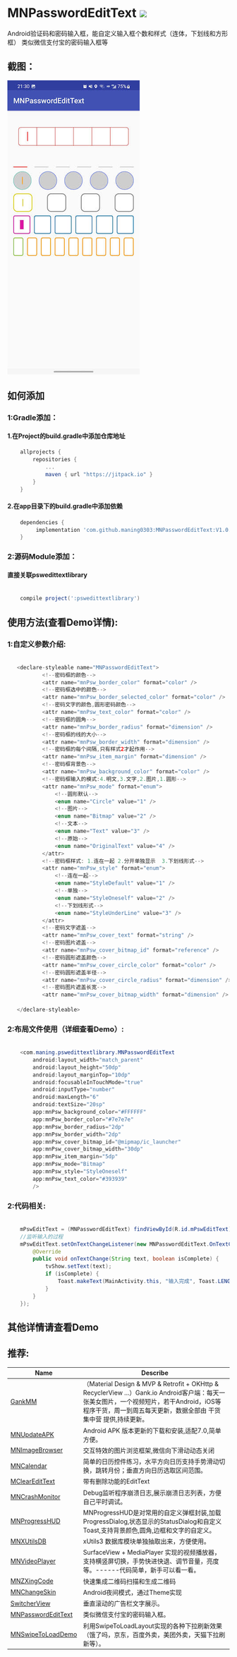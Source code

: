# MNPasswordEditText [![](https://jitpack.io/v/maning0303/MNPasswordEditText.svg)](https://jitpack.io/#maning0303/MNPasswordEditText)
Android验证码和密码输入框，能自定义输入框个数和样式（连体，下划线和方形框）
类似微信支付宝的密码输入框等


## 截图：
![](https://github.com/maning0303/MNPasswordEditText/raw/master/screenshots/mn_pswedittext_001.jpeg)


## 如何添加
### 1:Gradle添加：
#### 1.在Project的build.gradle中添加仓库地址

``` gradle
	allprojects {
		repositories {
			...
			maven { url "https://jitpack.io" }
		}
	}
```

#### 2.在app目录下的build.gradle中添加依赖
``` gradle
	dependencies {
	     implementation 'com.github.maning0303:MNPasswordEditText:V1.0.3'
	}
```

### 2:源码Module添加：
#### 直接关联pswedittextlibrary

``` gradle

	compile project(':pswedittextlibrary')

```

## 使用方法(查看Demo详情):

### 1:自定义参数介绍:
``` java

   <declare-styleable name="MNPasswordEditText">
           <!--密码框的颜色-->
           <attr name="mnPsw_border_color" format="color" />
           <!--密码框选中的颜色-->
           <attr name="mnPsw_border_selected_color" format="color" />
           <!--密码文字的颜色,圆形密码颜色-->
           <attr name="mnPsw_text_color" format="color" />
           <!--密码框的圆角-->
           <attr name="mnPsw_border_radius" format="dimension" />
           <!--密码框的线的大小-->
           <attr name="mnPsw_border_width" format="dimension" />
           <!--密码框的每个间隔,只有样式2才起作用-->
           <attr name="mnPsw_item_margin" format="dimension" />
           <!--密码框背景色-->
           <attr name="mnPsw_background_color" format="color" />
           <!--密码框输入的模式:4.明文,3.文字,2.图片,1.圆形-->
           <attr name="mnPsw_mode" format="enum">
               <!--圆形默认-->
               <enum name="Circle" value="1" />
               <!--图片-->
               <enum name="Bitmap" value="2" />
               <!--文本-->
               <enum name="Text" value="3" />
               <!--原始-->
               <enum name="OriginalText" value="4" />
           </attr>
           <!--密码框样式: 1.连在一起 2.分开单独显示  3.下划线形式-->
           <attr name="mnPsw_style" format="enum">
               <!--连在一起-->
               <enum name="StyleDefault" value="1" />
               <!--单独-->
               <enum name="StyleOneself" value="2" />
               <!--下划线形式-->
               <enum name="StyleUnderLine" value="3" />
           </attr>
           <!--密码文字遮盖-->
           <attr name="mnPsw_cover_text" format="string" />
           <!--密码图片遮盖-->
           <attr name="mnPsw_cover_bitmap_id" format="reference" />
           <!--密码圆形遮盖颜色-->
           <attr name="mnPsw_cover_circle_color" format="color" />
           <!--密码圆形遮盖半径-->
           <attr name="mnPsw_cover_circle_radius" format="dimension" />
           <!--密码图片遮盖长宽-->
           <attr name="mnPsw_cover_bitmap_width" format="dimension" />
   
   </declare-styleable>

```

### 2:布局文件使用（详细查看Demo）:
``` java

    <com.maning.pswedittextlibrary.MNPasswordEditText
        android:layout_width="match_parent"
        android:layout_height="50dp"
        android:layout_marginTop="10dp"
        android:focusableInTouchMode="true"
        android:inputType="number"
        android:maxLength="6"
        android:textSize="20sp"
        app:mnPsw_background_color="#FFFFFF"
        app:mnPsw_border_color="#7e7e7e"
        app:mnPsw_border_radius="2dp"
        app:mnPsw_border_width="2dp"
        app:mnPsw_cover_bitmap_id="@mipmap/ic_launcher"
        app:mnPsw_cover_bitmap_width="30dp"
        app:mnPsw_item_margin="5dp"
        app:mnPsw_mode="Bitmap"
        app:mnPsw_style="StyleOneself"
        app:mnPsw_text_color="#393939"
        />

```

### 2:代码相关:
``` java

    mPswEditText = (MNPasswordEditText) findViewById(R.id.mPswEditText);
    //监听输入的过程
    mPswEditText.setOnTextChangeListener(new MNPasswordEditText.OnTextChangeListener() {
        @Override
        public void onTextChange(String text, boolean isComplete) {
            tvShow.setText(text);
            if (isComplete) {
                Toast.makeText(MainActivity.this, "输入完成", Toast.LENGTH_SHORT).show();
            }
        }
    });

```

## 其他详情请查看Demo


## 推荐:
Name | Describe |
--- | --- |
[GankMM](https://github.com/maning0303/GankMM) | （Material Design & MVP & Retrofit + OKHttp & RecyclerView ...）Gank.io Android客户端：每天一张美女图片，一个视频短片，若干Android，iOS等程序干货，周一到周五每天更新，数据全部由 干货集中营 提供,持续更新。 |
[MNUpdateAPK](https://github.com/maning0303/MNUpdateAPK) | Android APK 版本更新的下载和安装,适配7.0,简单方便。 |
[MNImageBrowser](https://github.com/maning0303/MNImageBrowser) | 交互特效的图片浏览框架,微信向下滑动动态关闭 |
[MNCalendar](https://github.com/maning0303/MNCalendar) | 简单的日历控件练习，水平方向日历支持手势滑动切换，跳转月份；垂直方向日历选取区间范围。 |
[MClearEditText](https://github.com/maning0303/MClearEditText) | 带有删除功能的EditText |
[MNCrashMonitor](https://github.com/maning0303/MNCrashMonitor) | Debug监听程序崩溃日志,展示崩溃日志列表，方便自己平时调试。 |
[MNProgressHUD](https://github.com/maning0303/MNProgressHUD) | MNProgressHUD是对常用的自定义弹框封装,加载ProgressDialog,状态显示的StatusDialog和自定义Toast,支持背景颜色,圆角,边框和文字的自定义。 |
[MNXUtilsDB](https://github.com/maning0303/MNXUtilsDB) | xUtils3 数据库模块单独抽取出来，方便使用。 |
[MNVideoPlayer](https://github.com/maning0303/MNVideoPlayer) | SurfaceView + MediaPlayer 实现的视频播放器，支持横竖屏切换，手势快进快退、调节音量，亮度等。------代码简单，新手可以看一看。 |
[MNZXingCode](https://github.com/maning0303/MNZXingCode) | 快速集成二维码扫描和生成二维码 |
[MNChangeSkin](https://github.com/maning0303/MNChangeSkin) | Android夜间模式，通过Theme实现 |
[SwitcherView](https://github.com/maning0303/SwitcherView) | 垂直滚动的广告栏文字展示。 |
[MNPasswordEditText](https://github.com/maning0303/MNPasswordEditText) | 类似微信支付宝的密码输入框。 |
[MNSwipeToLoadDemo](https://github.com/maning0303/MNSwipeToLoadDemo) | 利用SwipeToLoadLayout实现的各种下拉刷新效果（饿了吗，京东，百度外卖，美团外卖，天猫下拉刷新等）。 |

